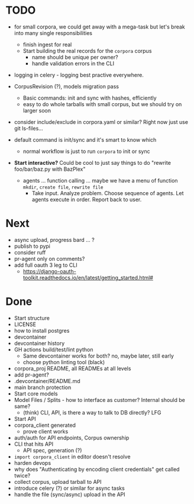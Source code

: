 # TODO

- for small corpora, we could get away with a mega-task but let's break into many single responsibilities
  - finish ingest for real
  - Start building the real records for the `corpora` corpus
    - name should be unique per owner?
    - handle validation errors in the CLI

- logging in celery - logging best practive everywhere.

- CorpusRevision (?), models migration pass
  - Basic commands: init and sync with hashes, efficiently
  - easy to do whole tarballs with small corpus, but we should try on larger soon

- consider include/exclude in corpora.yaml or similar? Right now just use git ls-files...
- default command is init/sync and it's smart to know which
  - normal workflow is just to run `corpora` to init or sync

- **Start interactive?** Could be cool to just say things to do "rewrite foo/bar/baz.py with BazPlex"
  - agents ... function calling ... maybe we have a menu of function `mkdir`, `create file`, `rewrite file`
    * Take input. Analyze problem. Choose sequence of agents. Let agents execute in order. Report back to user.

# Next

- async upload, progress bard ... ?
- publish to pypi
- consider ruff
- pr-agent only on comments?
- add full oauth 3 leg to CLI
  - https://django-oauth-toolkit.readthedocs.io/en/latest/getting_started.html#

# Done

- Start structure
- LICENSE
- how to install postgres
- devcontainer
- devcontainer history
- GH actions build/test/lint python
  - Same devcontainer works for both? no, maybe later, still early
  - choose python linting tool (black)
- corpora_proj README, all READMEs at all levels
- add pr-agent?
- .devcontainer/README.md
- main branch protection
- Start core models
- Model Files / Splits - how to interface as customer? Internal should be same?
  - (think) CLI, API, is there a way to talk to DB directly? LFG
- Start API
- corpora_client generated
  - prove client works
- auth/auth for API endpoints, Corpus ownership
- CLI that hits API
  - API spec, generation (?)
- `import corpora_client` in editor doesn't resolve
- harden devops
- why does "Authenticating by encoding client credentials" get called twice?
- collect corpus, upload tarball to API
- introduce celery (?) or similar for async tasks
- handle the file (sync/async) upload in the API


